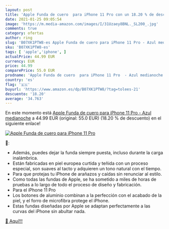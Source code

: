 ```yaml
---
layout: post
title: 'Apple Funda de cuero  para iPhone 11 Pro con un 18.20 % de descuento'
date: 2021-01-25 09:05:54
image: 'https://m.media-amazon.com/images/I/31Uzaey8BNL._SL200_.jpg'
comments: true
category: ofertas
author: ring
slug: 'B07XK1PTW8-es Apple Funda de cuero para iPhone 11 Pro - Azul medianoche'
sku: 'B07XK1PTW8-es'
tags: [ 'apple','iphone', ]
actualPrice: 44.99 EUR
currency: EUR
price: 44.99
comparePrice: 55.0 EUR
prodname: 'Apple Funda de cuero  para iPhone 11 Pro  - Azul medianoche'
country: 'es'
flag: '🇪🇸'
buyurl: 'https://www.amazon.es/dp/B07XK1PTW8/?tag=tolees-21'
descuento: '18.20'
average: '34.763'
---
```


En este momento está [Apple Funda de cuero  para iPhone 11 Pro  - Azul medianoche](https://www.amazon.es/dp/B07XK1PTW8/?tag=tolees-21) a 44.99 EUR (original: 55.0 EUR) (18.20 %  de descuento) en el siguiente enlace!

[![Apple Funda de cuero  para iPhone 11 Pro](https://m.media-amazon.com/images/I/31Uzaey8BNL._SL200_.jpg)](https://www.amazon.es/dp/B07XK1PTW8/?tag=tolees-21)

🔎:

- Además, puedes dejar la funda siempre puesta, incluso durante la carga inalámbrica.
- Están fabricadas en piel europea curtida y teñida con un proceso especial, son suaves al tacto y adquieren un tono natural con el tiempo.
- Para que protejas tu iPhone de arañazos y caídas sin renunciar al estilo.
- Como todas las fundas de Apple, se ha sometido a miles de horas de pruebas a lo largo de todo el proceso de diseño y fabricación.
- Para el iPhone 11 Pro
- Los botones de aluminio combinan a la perfección con el acabado de la piel, y el forro de microfibra protege el iPhone.
- Estas fundas diseñadas por Apple se adaptan perfectamente a las curvas del iPhone sin abultar nada.

[🛒 Aquí!!!](https://www.amazon.es/dp/B07XK1PTW8/?tag=tolees-21)
